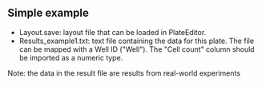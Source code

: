## Simple example

- Layout.save: layout file that can be loaded in PlateEditor.
- Results_example1.txt: text file containing the data for this plate. The file can be mapped with a Well ID ("Well"). The "Cell count" column should be imported as a numeric type.

Note: the data in the result file are results from real-world experiments
